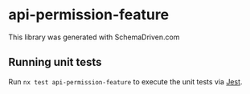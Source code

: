 
# api-permission-feature

This library was generated with SchemaDriven.com

## Running unit tests

Run `nx test api-permission-feature` to execute the unit tests via [Jest](https://jestjs.io).

